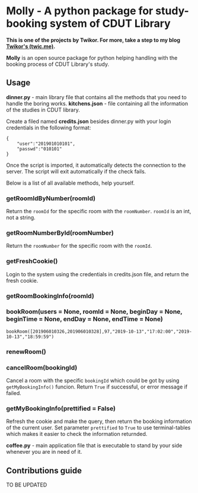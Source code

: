 # Molly - A python package for study-booking system of CDUT Library

**This is one of the projects by Twikor. For more, take a step to my blog [Twikor's (twic.me)](https://twic.me).** 

**Molly** is an open source package for python helping handling with the booking process of CDUT Library's study.

## Usage

**dinner.py** - main library file that contains all the methods that you need to handle the boring works.
**kitchens.json** - file containing all the information of the  studies in CDUT library.

Create a filed named **credits.json** besides dinner.py with your login credentials in the following format:

```
{
    "user":"201901010101",
    "passwd":"010101"
}
```

Once the script is imported, it automatically detects the connection to the server. The script will exit automatically if the check fails.

Below is a list of all available methods, help yourself.

### getRoomIdByNumber(roomId)

Return the `roomId` for the specific room with the `roomNumber`.
`roomId` is an int, not a string.

### getRoomNumberById(roomNumber)

Return the `roomNumber` for the specific room with the `roomId`.

### getFreshCookie()

Login to the system using the credentials in credits.json file, and return the fresh cookie.

### getRoomBookingInfo(roomId)

### bookRoom(users = None, roomId = None, beginDay = None, beginTime = None, endDay = None, endTime = None)

```
bookRoom([201906010326,201906010328],97,"2019-10-13","17:02:00","2019-10-13","18:59:59")
```

### renewRoom()

### cancelRoom(bookingId)

Cancel a room with the specific `bookingId` which could be got by using `getMyBookingInfo()` funcion.
Return `True` if successful, or error message if failed.

### getMyBookingInfo(prettified = False)

Refresh the cookie and make the query, then return the booking information of the current user.
Set parameter `prettified` to `True` to use terminal-tables which makes it easier to check the information returnded.

**coffee.py** - main application file that is executable to stand by your side whenever you are in need of it.

## Contributions guide

TO BE UPDATED
